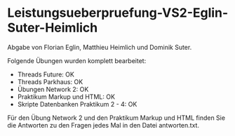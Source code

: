 # Leistungsueberpruefung-VS2-Eglin-Suter-Heimlich

Abgabe von Florian Eglin, Matthieu Heimlich und Dominik Suter.

Folgende Übungen wurden komplett bearbeitet:

- Threads Future: OK
- Threads Parkhaus: OK
- Übungen Network 2: OK
- Praktikum Markup und HTML: OK
- Skripte Datenbanken Praktikum 2 - 4: OK

Für den Übung Network 2 und den Praktikum Markup und HTML finden Sie die Antworten zu den Fragen jedes Mal in den Datei antworten.txt.
